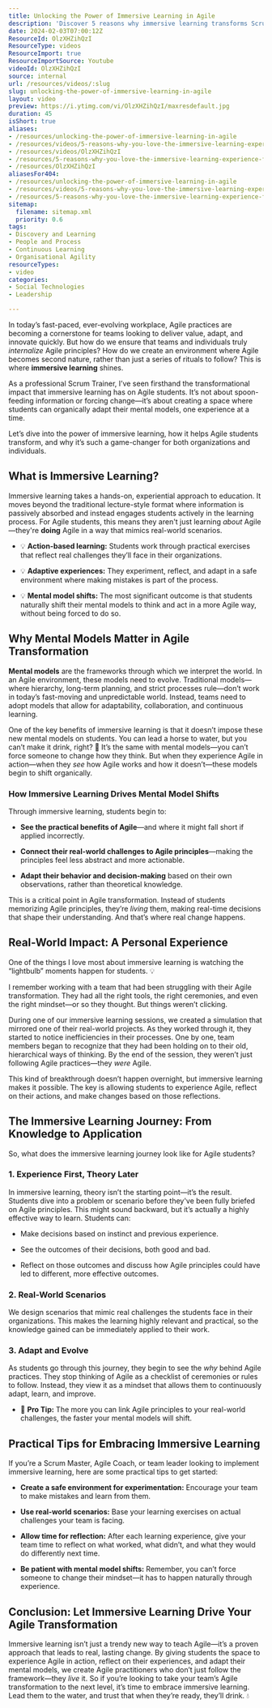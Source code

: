 ```yaml
---
title: Unlocking the Power of Immersive Learning in Agile
description: 'Discover 5 reasons why immersive learning transforms Scrum training for students! Join us for insights that inspire and elevate your Agile journey. #Scrum #Agile'
date: 2024-02-03T07:00:12Z
ResourceId: OlzXHZihQzI
ResourceType: videos
ResourceImport: true
ResourceImportSource: Youtube
videoId: OlzXHZihQzI
source: internal
url: /resources/videos/:slug
slug: unlocking-the-power-of-immersive-learning-in-agile
layout: video
preview: https://i.ytimg.com/vi/OlzXHZihQzI/maxresdefault.jpg
duration: 45
isShort: true
aliases:
- /resources/unlocking-the-power-of-immersive-learning-in-agile
- /resources/videos/5-reasons-why-you-love-the-immersive-learning-experience-for-students-part-4
- /resources/videos/OlzXHZihQzI
- /resources/5-reasons-why-you-love-the-immersive-learning-experience-for-students-part-4
- /resources/OlzXHZihQzI
aliasesFor404:
- /resources/unlocking-the-power-of-immersive-learning-in-agile
- /resources/videos/5-reasons-why-you-love-the-immersive-learning-experience-for-students-part-4
- /resources/5-reasons-why-you-love-the-immersive-learning-experience-for-students-part-4
sitemap:
  filename: sitemap.xml
  priority: 0.6
tags:
- Discovery and Learning
- People and Process
- Continuous Learning
- Organisational Agility
resourceTypes:
- video
categories:
- Social Technologies
- Leadership

---
```

In today’s fast-paced, ever-evolving workplace, Agile practices are becoming a cornerstone for teams looking to deliver value, adapt, and innovate quickly. But how do we ensure that teams and individuals truly _internalize_ Agile principles? How do we create an environment where Agile becomes second nature, rather than just a series of rituals to follow? This is where **immersive learning** shines.

As a professional Scrum Trainer, I’ve seen firsthand the transformational impact that immersive learning has on Agile students. It’s not about spoon-feeding information or forcing change—it’s about creating a space where students can organically adapt their mental models, one experience at a time.

Let’s dive into the power of immersive learning, how it helps Agile students transform, and why it’s such a game-changer for both organizations and individuals.

## **What is Immersive Learning?**

Immersive learning takes a hands-on, experiential approach to education. It moves beyond the traditional lecture-style format where information is passively absorbed and instead engages students actively in the learning process. For Agile students, this means they aren't just learning _about_ Agile—they're **doing** Agile in a way that mimics real-world scenarios.

- 💡 **Action-based learning:** Students work through practical exercises that reflect real challenges they’ll face in their organizations.

- 💡 **Adaptive experiences:** They experiment, reflect, and adapt in a safe environment where making mistakes is part of the process.

- 💡 **Mental model shifts:** The most significant outcome is that students naturally shift their mental models to think and act in a more Agile way, without being forced to do so.

## **Why Mental Models Matter in Agile Transformation**

**Mental models** are the frameworks through which we interpret the world. In an Agile environment, these models need to evolve. Traditional models—where hierarchy, long-term planning, and strict processes rule—don’t work in today’s fast-moving and unpredictable world. Instead, teams need to adopt models that allow for adaptability, collaboration, and continuous learning.

One of the key benefits of immersive learning is that it doesn’t impose these new mental models on students. You can lead a horse to water, but you can’t make it drink, right? 🌊 It’s the same with mental models—you can’t force someone to change how they think. But when they experience Agile in action—when they _see_ how Agile works and how it doesn’t—these models begin to shift organically.

### **How Immersive Learning Drives Mental Model Shifts**

Through immersive learning, students begin to:

- **See the practical benefits of Agile**—and where it might fall short if applied incorrectly.

- **Connect their real-world challenges to Agile principles**—making the principles feel less abstract and more actionable.

- **Adapt their behavior and decision-making** based on their own observations, rather than theoretical knowledge.

This is a critical point in Agile transformation. Instead of students memorizing Agile principles, they’re _living_ them, making real-time decisions that shape their understanding. And that’s where real change happens.

## **Real-World Impact: A Personal Experience**

One of the things I love most about immersive learning is watching the “lightbulb” moments happen for students. 💡

I remember working with a team that had been struggling with their Agile transformation. They had all the right tools, the right ceremonies, and even the right mindset—or so they thought. But things weren’t clicking.

During one of our immersive learning sessions, we created a simulation that mirrored one of their real-world projects. As they worked through it, they started to notice inefficiencies in their processes. One by one, team members began to recognize that they had been holding on to their old, hierarchical ways of thinking. By the end of the session, they weren’t just following Agile practices—they _were_ Agile.

This kind of breakthrough doesn’t happen overnight, but immersive learning makes it possible. The key is allowing students to experience Agile, reflect on their actions, and make changes based on those reflections.

## **The Immersive Learning Journey: From Knowledge to Application**

So, what does the immersive learning journey look like for Agile students?

### **1\. Experience First, Theory Later**

In immersive learning, theory isn’t the starting point—it’s the result. Students dive into a problem or scenario before they've been fully briefed on Agile principles. This might sound backward, but it’s actually a highly effective way to learn. Students can:

- Make decisions based on instinct and previous experience.

- See the outcomes of their decisions, both good and bad.

- Reflect on those outcomes and discuss how Agile principles could have led to different, more effective outcomes.

### **2\. Real-World Scenarios**

We design scenarios that mimic real challenges the students face in their organizations. This makes the learning highly relevant and practical, so the knowledge gained can be immediately applied to their work.

### **3\. Adapt and Evolve**

As students go through this journey, they begin to see the _why_ behind Agile practices. They stop thinking of Agile as a checklist of ceremonies or rules to follow. Instead, they view it as a mindset that allows them to continuously adapt, learn, and improve.

- 🚀 **Pro Tip:** The more you can link Agile principles to your real-world challenges, the faster your mental models will shift.

## **Practical Tips for Embracing Immersive Learning**

If you’re a Scrum Master, Agile Coach, or team leader looking to implement immersive learning, here are some practical tips to get started:

- **Create a safe environment for experimentation:** Encourage your team to make mistakes and learn from them.

- **Use real-world scenarios:** Base your learning exercises on actual challenges your team is facing.

- **Allow time for reflection:** After each learning experience, give your team time to reflect on what worked, what didn’t, and what they would do differently next time.

- **Be patient with mental model shifts:** Remember, you can’t force someone to change their mindset—it has to happen naturally through experience.

## **Conclusion: Let Immersive Learning Drive Your Agile Transformation**

Immersive learning isn’t just a trendy new way to teach Agile—it’s a proven approach that leads to real, lasting change. By giving students the space to experience Agile in action, reflect on their experiences, and adapt their mental models, we create Agile practitioners who don’t just follow the framework—they _live_ it. So if you’re looking to take your team’s Agile transformation to the next level, it’s time to embrace immersive learning. Lead them to the water, and trust that when they’re ready, they’ll drink. 💧

